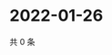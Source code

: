 # 2022-01-26

共 0 条

<!-- BEGIN WEIBO -->
<!-- 最后更新时间 Wed Jan 26 2022 07:15:28 GMT+0800 (China Standard Time) -->

<!-- END WEIBO -->
